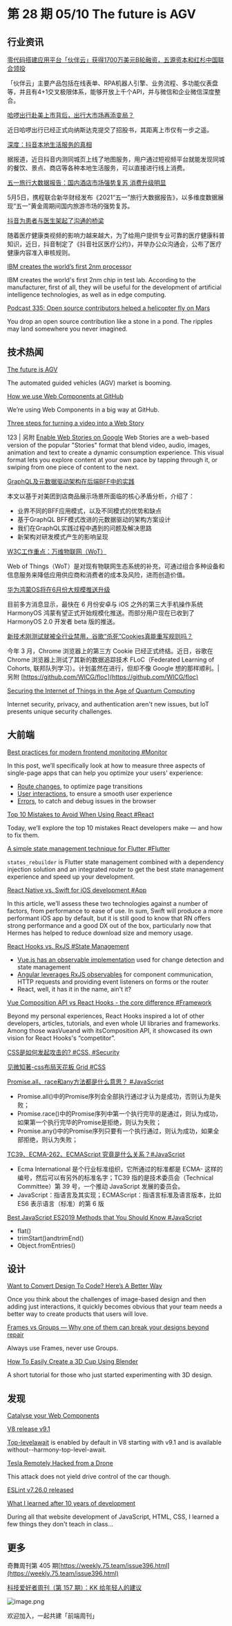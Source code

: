 # 第 28 期 05/10 The future is AGV
## 行业资讯
[零代码搭建应用平台「伙伴云」获得1700万美元B轮融资，五源资本和红杉中国联合领投](https://www.toutiao.com/i6958960653063160357/)

「伙伴云」主要产品包括在线表单、RPA机器人引擎、业务流程、多功能仪表盘等，并且有4+1交叉极限体系，能够开放上千个API，并与微信和企业微信深度整合。

[哈啰出行赴美上市背后，出行大市场再添变局？](https://mp.weixin.qq.com/s/hM_7rKGH4yB6Rth0B0u8aQ)

近日哈啰出行已经正式向纳斯达克提交了招股书，其距离上市仅有一步之遥。

[深度：抖音本地生活服务的真相](https://www.toutiao.com/i6959391690868130311/)

据报道，近日抖音内测同城页上线了地图服务，用户通过短视频平台就能发现同城的餐饮、景点、商店等各种本地生活服务，可以直接进行线上消费。

[五一旅行大数据报告：国内酒店市场强势复苏 消费升级明显](https://mp.weixin.qq.com/s/wVNPRU-QhWmnw5i4FJ4z7Q)

5月5日，携程联合新华财经发布《2021“五一”旅行大数据报告》，以多维度数据展现“五一”黄金周期间国内旅游市场的强势复苏。

[抖音为患者与医生架起了沟通的桥梁](https://mp.weixin.qq.com/s/ppVYje9whI7mFqMMWGHSTQ)

随着医疗健康类视频的影响力越来越大，为了给用户提供专业可靠的医疗健康科普知识，近日，抖音制定了《抖音社区医疗公约》，并举办公众沟通会，公布了医疗健康内容准入审核规则。

[IBM creates the world’s first 2nm processor](https://prog.world/ibm-creates-the-worlds-first-2nm-processor/)

IBM creates the world's first 2nm chip in test lab. According to the manufacturer, first of all, they will be useful for the development of artificial intelligence technologies, as well as in edge computing.

[Podcast 335: Open source contributors helped a helicopter fly on Mars](https://stackoverflow.blog/2021/05/04/podcast-335-open-source-contributors-helped-a-helicopter-fly-on-mars/)

You drop an open source contribution like a stone in a pond. The ripples may land somewhere you never imagined.

## 技术热闻
[The future is AGV](https://www.therobotreport.com/the-future-is-agv/)

The automated guided vehicles (AGV) market is booming.

[How we use Web Components at GitHub](https://github.blog/2021-05-04-how-we-use-web-components-at-github/)

We’re using Web Components in a big way at GitHub.

[Three steps for turning a video into a Web Story](https://blog.google/web-creators/three-steps-turning-video-web-story/)

123 | 另附 [Enable Web Stories on Google](https://developers.google.com/search/docs/advanced/appearance/enable-web-stories)
Web Stories are a web-based version of the popular "Stories" format that blend video, audio, images, animation and text to create a dynamic consumption experience. This visual format lets you explore content at your own pace by tapping through it, or swiping from one piece of content to the next.

[GraphQL及元数据驱动架构在后端BFF中的实践](https://tech.meituan.com/2021/05/06/bff-graphql.html)

本文以基于对美团到店商品展示场景所面临的核心矛盾分析，介绍了：

- 业界不同的BFF应用模式，以及不同模式的优势和缺点
- 基于GraphQL BFF模式改进的元数据驱动的架构方案设计
- 我们在GraphQL实践过程中遇到的问题及解决思路
- 新架构对研发模式产生的影响呈现

[W3C工作重点：万维物联网（WoT）](https://mp.weixin.qq.com/s/1FKUdFiUfspeeJYxuO7zLA)

Web of Things（WoT）是对现有物联网生态系统的补充，可通过组合多种设备和信息服务来降低应用供应商和消费者的成本及风险，进而创造价值。

[华为鸿蒙OS将在6月份大规模推送升级](https://mp.weixin.qq.com/s/91LbOZXs27ogFmbM6QOD9A)

目前多方消息显示，最快在 6 月份安卓与 iOS 之外的第三大手机操作系统 HarmonyOS 鸿蒙有望正式开始规模化推送。而部分用户现在已收到了 HarmonyOS 2.0 开发者 beta 版的推送。

[新技术刚测试就被全行业禁用，谷歌“杀死”Cookies真能重写规则吗？](https://mp.weixin.qq.com/s/XNgyjrBnFpFvFWKenxZ0jg)

今年 3 月，Chrome 浏览器上的第三方 Cookie 已经正式终结。近日，谷歌在 Chrome 浏览器上测试了其新的数据追踪技术 FLoC（Federated Learning of Cohorts, 联邦队列学习）。计划虽然在进行，但却不像 Google 想的那样顺利。| 另附 [https://github.com/WICG/floc](https://github.com/WICG/floc)

[Securing the Internet of Things in the Age of Quantum Computing](https://www.darkreading.com/iot/securing-the-internet-of-things-in-the-age-of-quantum-computing/a/d-id/1340857)

Internet security, privacy, and authentication aren't new issues, but IoT presents unique security challenges.

## 大前端
[Best practices for modern frontend monitoring #Monitor](https://www.datadoghq.com/blog/modern-frontend-monitoring/)

In this post, we’ll specifically look at how to measure three aspects of single-page apps that can help you optimize your users' experience:

- [Route changes](https://www.datadoghq.com/blog/modern-frontend-monitoring/?utm_source=feedburner&utm_medium=feed&utm_campaign=Feed%3A+Datadog+%28Datadog%29#route-changes), to optimize page transitions
- [User interactions](https://www.datadoghq.com/blog/modern-frontend-monitoring/?utm_source=feedburner&utm_medium=feed&utm_campaign=Feed%3A+Datadog+%28Datadog%29#user-interactions), to ensure a smooth user experience
- [Errors](https://www.datadoghq.com/blog/modern-frontend-monitoring/?utm_source=feedburner&utm_medium=feed&utm_campaign=Feed%3A+Datadog+%28Datadog%29#error-tracking), to catch and debug issues in the browser

[Top 10 Mistakes to Avoid When Using React #React](https://javascript.plainenglish.io/top-10-mistakes-to-avoid-when-using-react-1796711ad2a0)

Today, we’ll explore the top 10 mistakes React developers make — and how to fix them.

[A simple state management technique for Flutter #Flutter](https://flutterawesome.com/a-simple-state-management-technique-for-flutter/)

`states_rebuilder` is Flutter state management combined with a dependency injection solution and an integrated router to get the best state management experience and speed up your development.

[React Native vs. Swift for iOS development #App](https://blog.logrocket.com/react-native-vs-swift-ios-development/)

In this article, we’ll assess these two technologies against a number of factors, from performance to ease of use. In sum, Swift will produce a more performant iOS app by default, but it is still good to know that RN offers strong performance and a good DX out of the box, particularly now that Hermes has helped to reduce download size and memory usage.

[React Hooks vs. RxJS #State Management](https://nils-mehlhorn.de/posts/react-hooks-rxjs)


- [Vue.js has an observable implementation](https://vuejs.org/v2/api/#Vue-observable) used for change detection and state management
- [Angular leverages RxJS observables](https://angular.io/guide/observables-in-angular) for component communication, HTTP requests and providing event listeners on forms or the router
- React, well, it has it in the name, ain't it?

[Vue Composition API vs React Hooks - the core difference #Framework](https://areknawo.com/vue-composition-api-vs-react-hooks-the-core-difference/)

Beyond my personal experiences, React Hooks inspired a lot of other developers, articles, tutorials, and even whole UI libraries and frameworks. Among those wasVueand with itsComposition API, it showcased its own vision for React Hooks's “competitor”.

[CSS是如何发起攻击的? #CSS, #Security](https://mp.weixin.qq.com/s/oY4vmlrnzNdBi6UaK_fUzw)


[见微知著-css布局天花板 Grid #CSS](https://mp.weixin.qq.com/s/F8xUZZSal07HCc1yH3CDhg)


[Promise.all、race和any方法都是什么意思？ #JavaScript](https://www.zhangxinxu.com/wordpress/2021/05/promise-all-race-any/)


- Promise.all()中的Promise序列会全部执行通过才认为是成功，否则认为是失败；
- Promise.race()中的Promise序列中第一个执行完毕的是通过，则认为成功，如果第一个执行完毕的Promise是拒绝，则认为失败；
- Promise.any()中的Promise序列只要有一个执行通过，则认为成功，如果全部拒绝，则认为失败；

[TC39、ECMA-262、ECMAScript 究竟是什么关系？#JavaScript](https://mp.weixin.qq.com/s/hWvbnrFg1OCg-pRpwtIQbg)


- Ecma International 是个行业标准组织，它所通过的标准都是 ECMA-<nnn> 这样的编号，然后可以有另外的标准名字；TC39 指的是技术委员会（Technical Committee）第 39 号，一个推动 JavaScript 发展的委员会。
- JavaScript：指语言及其实现；ECMAScript：指语言标准及语言版本，比如 ES6 表示语言（标准）的第 6 版

[Best JavaScript ES2019 Methods that You Should Know #JavaScript](https://javascript.plainenglish.io/best-javascript-es2019-methods-that-you-should-know-380cf370c5)


- flat()
- trimStart()andtrimEnd()
- Object.fromEntries()

## 设计
[Want to Convert Design To Code? Here’s A Better Way](https://www.uxpin.com/studio/blog/convert-design-to-code-better-way/)

Once you think about the challenges of image-based design and then adding just interactions, it quickly becomes obvious that your team needs a better way to create products that users will love.

[Frames vs Groups — Why one of them can break your designs beyond repair](https://blog.prototypr.io/frame-vs-groups-why-one-of-them-can-break-your-designs-beyond-repair-c4b0ee7b770a)

Always use Frames, never use Groups.

[How To Easily Create a 3D Cup Using Blender](https://uxplanet.org/how-to-easily-create-a-3d-cup-using-blender-93e764d1f20d)

A short tutorial for those who just started experimenting with 3D design.

## 发现
[Catalyse your Web Components](https://github.github.io/catalyst/)


[V8 release v9.1](https://v8.dev/blog/v8-release-91)

[Top-levelawait](https://v8.dev/features/top-level-await) is enabled by default in V8 starting with v9.1 and is available without--harmony-top-level-await.

[Tesla Remotely Hacked from a Drone](https://www.schneier.com/blog/archives/2021/05/tesla-remotely-hacked-from-a-drone.html)

This attack does not yield drive control of the car though.

[ESLint v7.26.0 released](https://eslint.org/blog/2021/05/eslint-v7.26.0-released)


[What I learned after 10 years of development](https://dev.to/adriantwarog/what-i-learned-after-10-years-of-development-3an)

During all that website development of JavaScript, HTML, CSS, I learned a few things they don't teach in class...

## 更多
奇舞周刊第 405 期[https://weekly.75.team/issue396.html](https://weekly.75.team/issue396.html)

[科技爱好者周刊（第 157 期）：KK 给年轻人的建议](http://www.ruanyifeng.com/blog/2021/05/weekly-issue-157.html)

![image.png](https://cdn.nlark.com/yuque/0/2020/png/85771/1605930034828-7fc81343-651f-4a15-8465-eebe5a23cf61.png#height=31&id=C5Hpa&margin=%5Bobject%20Object%5D&name=image.png&originHeight=90&originWidth=2186&originalType=binary&size=14325&status=done&style=none&width=746)


欢迎加入，一起共建「前端周刊」


